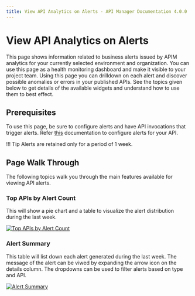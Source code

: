 ```yaml
---
title: View API Analytics on Alerts - API Manager Documentation 4.0.0
---
```


# View API Analytics on Alerts

This page shows information related to business alerts issued by APIM analytics for your currently selected
 environment and organization. You can use this page as a health monitoring dashboard and make it visible to your project 
  team. Using this page you can drilldown on each alert and discover possible anomalies or errors in your published
   APIs. See the topics given below to get details of the available widgets and understand how to use them to best effect.
    
## Prerequisites
To use this page, be sure to configure alerts and have API invocations that trigger alerts. Refer 
[this]({{base_path}}/api-analytics/configure-alerts) documentation to configure
 alerts for your API. 

!!! Tip
     Alerts are retained only for a period of 1 week.

## Page Walk Through

The following topics walk you through the main features available for viewing API alerts.

### Top APIs by Alert Count

This will show a pie chart and a table to visualize the alert distribution during the last week. 


[![Top APIs by Alert Count]({{base_path}}/assets/img/analytics/alerts/top-apis-by-alert-count.png)]({{base_path}}/assets/img/analytics/alerts/top-apis-by-alert-count.png)

### Alert Summary

This table will list down each alert generated during the last week. The message of the alert can be viwed by expanding the arrow icon on the details column. The dropdowns can be used to filter alerts based on type and API.

[![Alert Summary]({{base_path}}/assets/img/analytics/alerts/alert-summary.png)]({{base_path}}/assets/img/analytics/alerts/alert-summary.png)